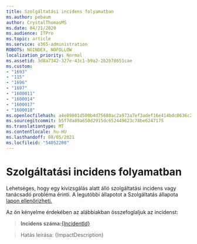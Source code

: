 ```yaml
---
title: Szolgáltatási incidens folyamatban
ms.author: pebaum
author: CrystalThomasMS
ms.date: 04/21/2020
ms.audience: ITPro
ms.topic: article
ms.service: o365-administration
ROBOTS: NOINDEX, NOFOLLOW
localization_priority: Normal
ms.assetid: 3d8a7342-327e-43c1-b9a2-2b2b78651cae
ms.custom:
- "1693"
- "115"
- "1696"
- "1697"
- "1600011"
- "1600014"
- "1600017"
- "1600018"
ms.openlocfilehash: a4e89801d500b4d75680ac2a973a7ef3adef16e414bdc0636c222dde6e462cd7
ms.sourcegitcommit: b5f7da89a650d2915dc652449623c78be6247175
ms.translationtype: MT
ms.contentlocale: hu-HU
ms.lasthandoff: 08/05/2021
ms.locfileid: "54052208"
---
```

# <a name="service-incident-in-progress"></a>Szolgáltatási incidens folyamatban

Lehetséges, hogy egy kivizsgálás alatt álló szolgáltatási incidens vagy tanácsadó probléma érinti. A legutóbbi állapotot a Szolgáltatás állapota [lapon ellenőrizheti.](https://admin.microsoft.com/adminportal/home#/servicehealth)
  
Az ön kényelme érdekében az alábbiakban összefoglaljuk az incidenst:
  
> **Incidens száma:**[{IncidentId}](https://admin.microsoft.com/adminportal/home#/servicehealth)
 
> Hatás leírása: {ImpactDescription}
